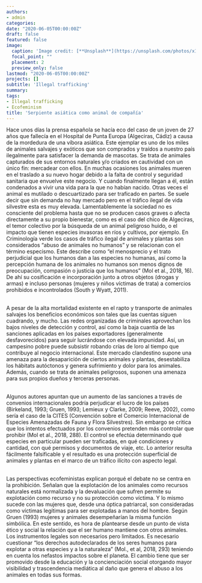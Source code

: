 ```yaml
---
authors:
- admin
categories:
date: "2020-06-05T00:00:00Z"
draft: false
featured: false
image:
  caption: 'Image credit: [**Unsplash**](https://unsplash.com/photos/x1w_Q78xNEY)'
  focal_point: ""
  placement: 2
  preview_only: false
lastmod: "2020-06-05T00:00:00Z"
projects: []
subtitle: 'Illegal trafficking'
summary: 
tags:
- Illegal trafficking
- Ecofeminism
title: 'Serpiente asiática como animal de compañía'
---
```


<div class=text-justify>Hace unos días la prensa española se hacía eco del caso de un joven de 27 años que fallecía en el Hospital de Punta Europa (Algeciras, Cádiz) a causa de la mordedura de una víbora asiática. Este ejemplar es uno de los miles de animales salvajes y exóticos que son comprados y traídos a nuestro país ilegalmente para satisfacer la demanda de mascotas. Se trata de animales capturados de sus entornos naturales y/o criados en cautividad con un único fin: mercadear con ellos. En muchas ocasiones los animales mueren en el traslado a su nuevo hogar debido a la falta de control y seguridad sanitaria que envuelve este negocio. Y cuando finalmente llegan a él, están condenados a vivir una vida para la que no habían nacido. Otras veces el animal es mutilado o descuartizado para ser traficado en partes. Se suele decir que sin demanda no hay mercado pero en el tráfico ilegal de vida silvestre esta es muy elevada. Lamentablemente la sociedad no es consciente del problema hasta que no se producen casos graves o afecta directamente a su propio bienestar, como es el caso del chico de Algeciras, el temor colectivo por la búsqueda de un animal peligroso huido, o el impacto que tienen especies invasoras en ríos y cultivos, por ejemplo. En Criminología verde los casos de tráfico ilegal de animales y plantas son considerados “abuso de animales no humanos” y se relacionan con el término especismo. Este describe como “el menosprecio y el trato perjudicial que los humanos dan a las especies no humanas, así como la percepción humana de los animales no humanos son menos dignos de preocupación, compasión o justicia que los humanos” (Mol et al., 2018, 16). De ahí su cosificación e incorporación junto a otros objetos (drogas y armas) e incluso personas (mujeres y niños víctimas de trata) a comercios prohibidos e incontrolados (South y Wyatt, 2011).<br><br>

A pesar de la alta mortalidad existente en el rapto y transporte de animales salvajes los beneficios económicos son tales que las cuentas siguen cuadrando, y mucho. Las redes organizadas de criminales aprovechan los bajos niveles de detección y control, así como la baja cuantía de las sanciones aplicadas en los países exportadores (generalmente desfavorecidos) para seguir lucrándose con elevada impunidad. Así, un campesino pobre puede subsistir robando crías de loro al tiempo que contribuye al negocio internacional.  Este mercado clandestino supone una amenaza para la desaparición de ciertos animales y plantas, desestabiliza los hábitats autóctonos y genera sufrimiento y dolor para los animales. Además, cuando se trata de animales peligrosos, suponen una amenaza para sus propios dueños y terceras personas.<br><br>

Algunos autores apuntan que un aumento de las sanciones a través de convenios internacionales podría perjudicar el lucro de los países (Birkeland, 1993; Gruen, 1993; Lemieux y Clarke, 2009; Reeve, 2002), como sería el caso de la CITES (Convención sobre el Comercio Internacional de Especies Amenazadas de Fauna y Flora Silvestres). Sin embargo se critica que los intentos efectuados por los convenios pretenden más controlar que prohibir (Mol et al., 2018, 288). El control se efectúa determinando qué especies en particular pueden ser traficadas, en qué condiciones y cantidad, con qué permisos y documentos de viaje, etc. Lo anterior resulta fácilmente falsificable y el resultado es una protección superficial de animales y plantas en el marco de un tráfico ilícito con aspecto legal.<br><br>

Las perspectivas ecofeministas explican porqué el debate no se centra en la prohibición. Señalan que la explotación de los animales como recursos naturales está normalizada y la devaluación que sufren permite su explotación como recurso y no su protección como víctima. Y lo mismo sucede con las mujeres que, desde una óptica patriarcal, son consideradas como víctimas legítimas para ser explotadas a manos del hombre. Según Gruen (1993) mujeres y animales desempeñarían la misma función simbólica. En este sentido, es hora de plantearse desde un punto de vista ético y social la relación que el ser humano mantiene con otros animales. Los instrumentos legales son necesarios pero limitados. Es necesario cuestionar “los derechos autodeclarados de los seres humanos para explotar a otras especies y a la naturaleza” (Mol., et al, 2018, 293) teniendo en cuenta los nefastos impactos sobre el planeta. El cambio tiene que ser promovido desde la educación y la concienciación social otorgando mayor visibilidad y trascendencia mediática al daño que genera el abuso a los animales en todas sus formas.</div>




